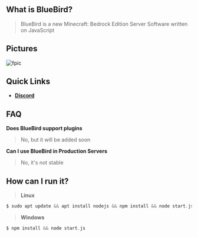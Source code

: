 ## What is BlueBird?

> BlueBird is a new Minecraft: Bedrock Edition Server Software written on JavaScript

## Pictures
<img src="https://media.discordapp.net/attachments/923531922553057291/953659624899371048/unknown-45.png" alt="fpic">

## Quick Links

* __[Discord](https://discord.gg/KQCYsxAD2b)__

## FAQ
**Does BlueBird support plugins**
> No, but it will be added soon

**Can I use BlueBird in Production Servers**
> No, it's not stable

## How can I run it?
>**Linux**
```php
$ sudo apt update && apt install nodejs && npm install && node start.js
```
>**Windows**
```php
$ npm install && node start.js
```
